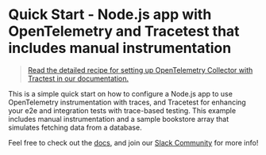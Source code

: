 # Quick Start - Node.js app with OpenTelemetry and Tracetest that includes manual instrumentation

> [Read the detailed recipe for setting up OpenTelemetry Collector with Tractest in our documentation.](https://docs.tracetest.io/examples-tutorials/recipes/running-tracetest-without-a-trace-data-store-with-manual-instrumentation)

This is a simple quick start on how to configure a Node.js app to use OpenTelemetry instrumentation with traces, and Tracetest for enhancing your e2e and integration tests with trace-based testing. This example includes manual instrumentation and a sample bookstore array that simulates fetching data from a database.

Feel free to check out the [docs](https://docs.tracetest.io/), and join our [Slack Community](https://dub.sh/tracetest-community) for more info!
